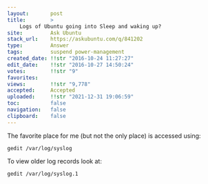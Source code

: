 ```yaml
---
layout:       post
title:        >
    Logs of Ubuntu going into Sleep and waking up?
site:         Ask Ubuntu
stack_url:    https://askubuntu.com/q/841202
type:         Answer
tags:         suspend power-management
created_date: !!str "2016-10-24 11:27:27"
edit_date:    !!str "2016-10-27 14:50:24"
votes:        !!str "9"
favorites:    
views:        !!str "9,778"
accepted:     Accepted
uploaded:     !!str "2021-12-31 19:06:59"
toc:          false
navigation:   false
clipboard:    false
---
```


The favorite place for me (but not the only place) is accessed using:

``` 
gedit /var/log/syslog

```

To view older log records look at:

``` 
gedit /var/log/syslog.1

```
